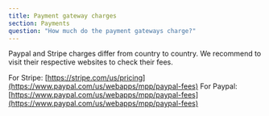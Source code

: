 ```yaml
---
title: Payment gateway charges
section: Payments
question: "How much do the payment gateways charge?"
---
```


Paypal and Stripe charges differ from country to country. We recommend to visit their respective websites to check their fees.

For Stripe: [https://stripe.com/us/pricing](https://www.paypal.com/us/webapps/mpp/paypal-fees)
For Paypal: [https://www.paypal.com/us/webapps/mpp/paypal-fees](https://www.paypal.com/us/webapps/mpp/paypal-fees)
